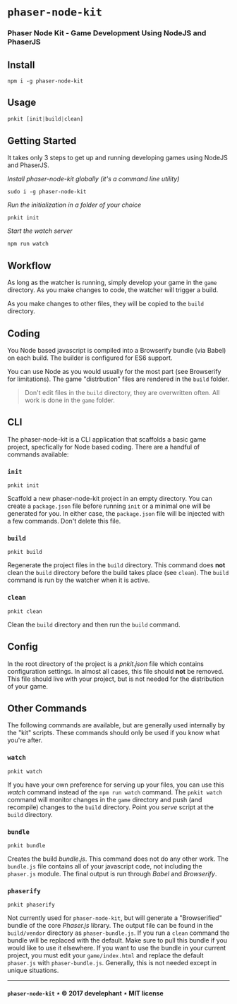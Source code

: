 # `phaser-node-kit`

### Phaser Node Kit - Game Development Using NodeJS and PhaserJS

## Install

```
npm i -g phaser-node-kit
```

## Usage

```js
pnkit [init|build|clean]
```

## Getting Started

It takes only 3 steps to get up and running developing games using NodeJS and PhaserJS.

_Install phaser-node-kit globally (it's a command line utility)_

`sudo i -g phaser-node-kit`

_Run the initialization in a folder of your choice_

`pnkit init`

_Start the watch server_

`npm run watch`


## Workflow

As long as the watcher is running, simply develop your game in the `game` directory. As you make changes to code, the watcher will trigger a build. 

As you make changes to other files, they will be copied to the `build` directory.

## Coding

You Node based javascript is compiled into a Browserify bundle (via Babel) on each build. The builder is configured for ES6 support.

You can use Node as you would usually for the most part (see Browserify for limitations). The game "distrbution" files are rendered in the `build` folder.

> Don't edit files in the `build` directory, they are overwritten often. All work is done in the `game` folder. 

## CLI

The phaser-node-kit is a CLI application that scaffolds a basic game project, specfically for Node based coding. There are a handful of commands available:

### `init`

`pnkit init`

Scaffold a new phaser-node-kit project in an empty directory. You can create a `package.json` file before running `init` or a minimal one will be generated for you. In either case, the `package.json` file will be injected with a few commands. Don't delete this file.

### `build`

`pnkit build`

Regenerate the project files in the `build` directory. This command does __not__ clean the `build` directory before the build takes place (see `clean`). The `build` command is run by the watcher when it is active.

### `clean`

`pnkit clean`

Clean the `build` directory and then run the `build` command.

## Config

In the root directory of the project is a _pnkit.json_ file which contains configuration settings. In almost all cases, this file should __not__ be removed. This file should live with your project, but is not needed for the distribution of your game.

## Other Commands

The following commands are available, but are generally used internally by the "kit" scripts. These commands should only be used if you know what you're after.

### `watch`

`pnkit watch`

If you have your own preference for serving up your files, you can use this _watch_ command instead of the `npm run watch` command. The `pnkit watch` command will monitor changes in the `game` directory and push (and recompile) changes to the `build` directory. Point you _serve_ script at the `build` directory.

### `bundle`

`pnkit bundle`

Creates the build _bundle.js_. This command does not do any other work. The `bundle.js` file contains all of your javascript code, not including the `phaser.js` module. The final output is run through _Babel_ and _Browserify_.

### `phaserify`

`pnkit phaserify`

Not currently used for `phaser-node-kit`, but will generate a "Browserified" bundle of the core _Phaser.js_ library. The output file can be found in the `build/vendor` directory as `phaser-bundle.js`. If you run a `clean` command the bundle will be replaced with the default. Make sure to pull this bundle if you would like to use it elsewhere. If you want to use the bundle in your current project, you must edit your `game/index.html` and replace the default `phaser.js` with `phaser-bundle.js`. Generally, this is not needed except in unique situations.

---

#### `phaser-node-kit` &Star; &copy; 2017 develephant &Star; MIT license

